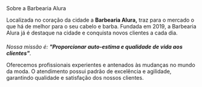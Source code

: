 <!DOCTYPE html>
<html lang="pt-br">
<head>
  <meta charset="UTF-8">
  <title>Barbearia Alura </title>
  <link rel="stylesheet" href="style.css">

</head>
   <link rel="stylesheet" href="style.css">
  <body>
<hl>Sobre a Barbearia Alura</hl>

<p>Localizada no coração da cidade a <strong>Barbearia Alura,</strong> traz para o mercado o que há de melhor para o seu cabelo e barba. Fundada em 2019, a Barbearia Alura já é destaque na cidade e conquista novos clientes a cada dia.</p>

<p style="font-size: 20px"><p><em>Nossa missão é: <strong>"Proporcionar auto-estima e qualidade de vida aos clientes"</strong>.</em></p>

<p>Oferecemos profissionais experientes e antenados às mudanças no mundo da moda. O atendimento possui padrão de excelência e agilidade, garantindo qualidade e satisfação dos nossos clientes.</p>
</body>
</html>
